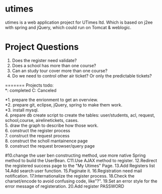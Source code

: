 utimes
======
utimes is a web application project for UTimes ltd. 
Which is based on j2ee with spring and jQuery, which could run on Tomcat & weblogic.


Project Questions
================
1. Does the register need validate?
2. Does a school has more than one course?
3. Can an study tour cover more than one course?
4. Do we need to control other air ticket? Or only the predictable tickets?


 
=======
Projects todo:<br>
*: completed
C: Canceled

*1. prepare the enrionment to get an overview.<br>
*2. prepare git, eclipse, jQuery, spring to make them work.<br>
*3. install mysql.<br>
4. prepare db create script to create the tables: user/students, acl, request, school,course, airelinetickets, cases.<br>
5. draw the graph to describe how those work.<br>
6. construct the register process<br>
7. construct the request process<br>
8. construct the scholl mantainence page<br>
9. construct the request browser/query page

#10.change the user ben constructing method, use more native Spring method to build the UserBean.
C11.Use AJAX method to register.
12.Redirect the registered success page to the "My Utimes" Page.
13.Add Registers list
14.Add search user function.
15.Paginate it.
16.Registration need mail notification.
17.Internationalize the register process.
18.Check the charset/encode to avoid confusing code, like"?".
19.Set an error style for the error message of registeration.
20.Add register PASSWORD
